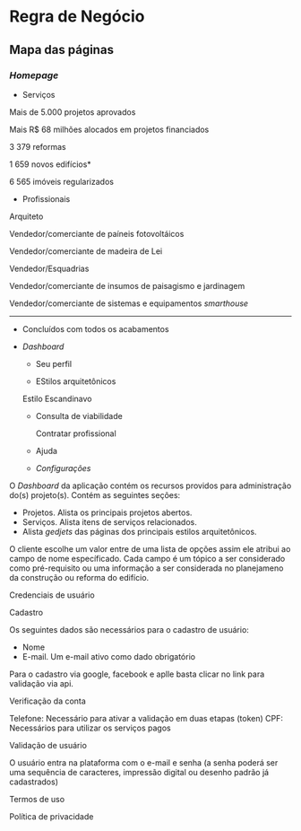 # Regra de Negócio

## Mapa das páginas

### _Homepage_


* Serviços 

Mais de 5.000 projetos aprovados

Mais R$ 68 milhões alocados em projetos financiados 

3 379 reformas

1 659 novos edifícios*

6 565 imóveis regularizados

* Profissionais

Arquiteto

Vendedor/comerciante de paíneis fotovoltáicos

Vendedor/comerciante de madeira de Lei

Vendedor/Esquadrias

Vendedor/comerciante de insumos de paisagismo e jardinagem

Vendedor/comerciante de sistemas e equipamentos _smarthouse_

___


* Concluídos com todos os acabamentos




* _Dashboard_

   * Seu perfil

   * EStilos arquitetônicos
      
   Estilo Escandinavo

   * Consulta de viabilidade
   
     Contratar profissional

   * Ajuda
   * _Configurações_

O _Dashboard_ da aplicação contém os recursos providos para administração do(s) projeto(s). Contém as seguintes seções:

* Projetos. Alista os principais projetos abertos.
* Serviços. Alista itens de serviços relacionados.
* Alista _gedjets_ das páginas dos principais estilos arquitetônicos.



O cliente escolhe um valor entre de uma lista de opções assim ele atribui ao campo de nome específicado. Cada campo é um tópico a ser considerado como pré-requisito ou uma informação a ser considerada no planejameno da construção ou reforma do edifício.

Credenciais de usuário

Cadastro

Os seguintes dados são necessários para o cadastro de usuário:

* Nome 
* E-mail. Um e-mail ativo como dado obrigatório

Para o cadastro via google, facebook e aplle basta clicar no link para validação via api.

Verificação da conta

Telefone: Necessário para ativar a validação em duas etapas (token)
CPF: Necessários para utilizar os serviços pagos

Validação de usuário

O usuário entra na plataforma com o e-mail e senha (a senha poderá ser uma sequência de caracteres, impressão digital ou desenho padrão já cadastrados)

Termos de uso 

Política de privacidade
